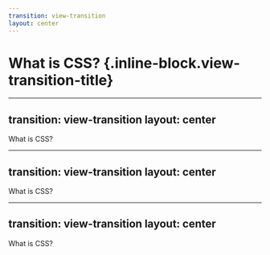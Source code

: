 ```yaml
---
transition: view-transition
layout: center
---
```


# What is CSS? {.inline-block.view-transition-title}


---
transition: view-transition
layout: center
---

<div class="view-transition-title text-6xl font-bold rotate-45">What is CSS?</div>

---
transition: view-transition
layout: center
---

<div class="view-transition-title text-4xl font-bold text-blue-500">What is CSS?</div>


---
transition: view-transition
layout: center
---

<div class="view-transition-title text-[200px] font-bold text-blue-500">What is CSS?</div>
